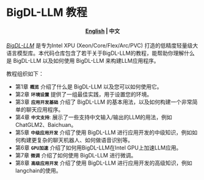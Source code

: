 <p align="center"><h1>BigDL-LLM 教程</h1><p>
  
<h4 align="center">
    <p>
        <a href="./README.md">English</a> |
        <b>中文</b>
    <p>
</h4>

[_BigDL-LLM_](https://github.com/intel-analytics/BigDL/tree/main/python/llm) 是专为Intel XPU (Xeon/Core/Flex/Arc/PVC) 打造的低精度轻量级大语言模型库。本代码仓库包含了若干关于BigDL-LLM的教程，能帮助你理解什么是 BigDL-LLM 以及如何使用 BigDL-LLM 来构建LLM应用程序。

教程组织如下：

- 第1章 **`概览`** 介绍了什么是 BigDL-LLM 以及您可以如何使用它。
- 第2章 **`环境设置`** 提供了一组最佳实践，用于设置您的环境。
- 第3章 **`应用开发基础`** 介绍了 BigDL-LLM 的基本用法，以及如何构建一个非常简单的聊天应用程序。
- 第4章 **`中文支持`**: 展示了一些支持中文输入/输出的LLM的用法，例如ChatGLM2、Baichuan。
- 第5章 **`中级应用开发`** 介绍了使用 BigDL-LLM 进行应用开发的中级知识，例如如何构建更复杂的聊天机器人、如何做语音识别等。
- 第6章 **`GPU加速`** 介绍了如何用BigDL-LLM在Intel GPU上加速LLM应用。
- 第7章 **`微调`** 介绍了如何使用 BigDL-LLM 进行微调。
- 第8章 **`高级应用开发`** 介绍了使用 BigDL-LLM 进行应用开发的高级知识，例如langchain的使用。


